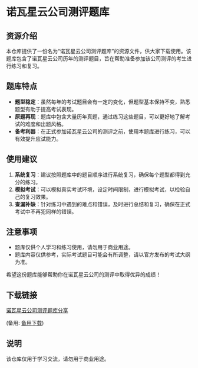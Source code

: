 # 诺瓦星云公司测评题库

## 资源介绍

本仓库提供了一份名为“诺瓦星云公司测评题库”的资源文件，供大家下载使用。该题库包含了诺瓦星云公司历年的测评题目，旨在帮助准备参加该公司测评的考生进行练习和复习。

## 题库特点

- **题型稳定**：虽然每年的考试题目会有一定的变化，但题型基本保持不变，熟悉题型有助于提高考试表现。
- **原题再现**：题库中包含大量历年真题，通过练习这些题目，可以更好地了解考试的难度和出题风格。
- **备考利器**：在正式参加诺瓦星云公司的测评之前，使用本题库进行练习，可以有效提升应试能力。

## 使用建议

1. **系统复习**：建议按照题库中的题目顺序进行系统复习，确保每个题型都得到充分的练习。
2. **模拟考试**：可以模拟真实考试环境，设定时间限制，进行模拟考试，以检验自己的复习效果。
3. **查漏补缺**：针对练习中遇到的难点和错误，及时进行总结和复习，确保在正式考试中不再犯同样的错误。

## 注意事项

- 题库仅供个人学习和练习使用，请勿用于商业用途。
- 题库内容仅供参考，实际考试题目可能会有所调整，请以官方发布的考试大纲为准。

希望这份题库能够帮助你在诺瓦星云公司的测评中取得优异的成绩！

## 下载链接
[诺瓦星云公司测评题库分享](https://pan.quark.cn/s/de66bac90934) 

(备用: [备用下载](https://pan.baidu.com/s/19BFVH7S0v7m7h5So493P6w?pwd=1234))

## 说明

该仓库仅用于学习交流，请勿用于商业用途。
